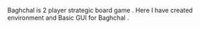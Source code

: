 Baghchal is 2 player strategic board game .
Here I have created environment and Basic GUI for Baghchal . 
